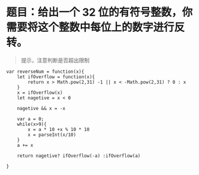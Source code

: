 # 题目：给出一个 32 位的有符号整数，你需要将这个整数中每位上的数字进行反转。

> 提示，注意判断是否超出限制

```
var reverseNum = function(x){
    let ifOverflow = function(x){
        return x > Math.pow(2,31) -1 || x < -Math.pow(2,31) ? 0 : x
    }
    x = ifOverflow(x)
    let nagetive = x < 0

    nagetive && x = -x

    var a = 0;
    while(x>9){
        x = a * 10 +x % 10 * 10
        x = parseInt(x/10)
    }
    a += x

    return nagetive? ifOverflow(-a) :ifOverflow(a)

}
```
